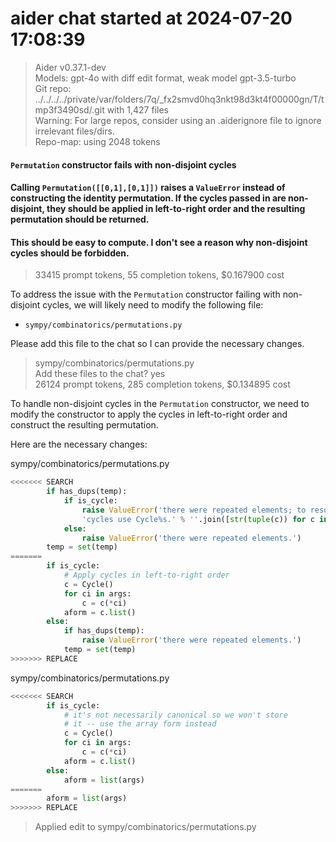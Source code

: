 
# aider chat started at 2024-07-20 17:08:39

> Aider v0.37.1-dev  
> Models: gpt-4o with diff edit format, weak model gpt-3.5-turbo  
> Git repo: ../../../../private/var/folders/7q/_fx2smvd0hq3nkt98d3kt4f00000gn/T/tmp3f3490sd/.git with 1,427 files  
> Warning: For large repos, consider using an .aiderignore file to ignore irrelevant files/dirs.  
> Repo-map: using 2048 tokens  

#### `Permutation` constructor fails with non-disjoint cycles  
#### Calling `Permutation([[0,1],[0,1]])` raises a `ValueError` instead of constructing the identity permutation.  If the cycles passed in are non-disjoint, they should be applied in left-to-right order and the resulting permutation should be returned.  
####   
#### This should be easy to compute.  I don't see a reason why non-disjoint cycles should be forbidden.  
> 33415 prompt tokens, 55 completion tokens, $0.167900 cost  

To address the issue with the `Permutation` constructor failing with non-disjoint cycles, we will likely need to modify the following file:

- `sympy/combinatorics/permutations.py`

Please add this file to the chat so I can provide the necessary changes.

> sympy/combinatorics/permutations.py  
> Add these files to the chat? yes  
> 26124 prompt tokens, 285 completion tokens, $0.134895 cost  

To handle non-disjoint cycles in the `Permutation` constructor, we need to modify the constructor to apply the cycles in left-to-right order and construct the resulting permutation.

Here are the necessary changes:

sympy/combinatorics/permutations.py
```python
<<<<<<< SEARCH
        if has_dups(temp):
            if is_cycle:
                raise ValueError('there were repeated elements; to resolve '
                'cycles use Cycle%s.' % ''.join([str(tuple(c)) for c in args]))
            else:
                raise ValueError('there were repeated elements.')
        temp = set(temp)
=======
        if is_cycle:
            # Apply cycles in left-to-right order
            c = Cycle()
            for ci in args:
                c = c(*ci)
            aform = c.list()
        else:
            if has_dups(temp):
                raise ValueError('there were repeated elements.')
            temp = set(temp)
>>>>>>> REPLACE
```

sympy/combinatorics/permutations.py
```python
<<<<<<< SEARCH
        if is_cycle:
            # it's not necessarily canonical so we won't store
            # it -- use the array form instead
            c = Cycle()
            for ci in args:
                c = c(*ci)
            aform = c.list()
        else:
            aform = list(args)
=======
        aform = list(args)
>>>>>>> REPLACE
```

> Applied edit to sympy/combinatorics/permutations.py  
